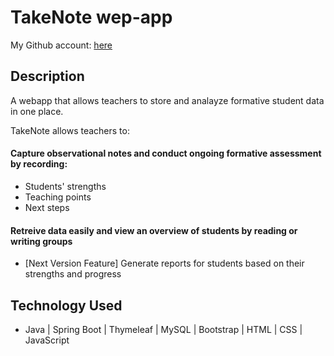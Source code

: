 # TakeNote wep-app

My Github account: [here](https://github.com/Mostafa-Wahied)


## Description

A webapp that allows teachers to store and analayze formative student data in one place.

TakeNote allows teachers to:

#### Capture observational notes and conduct ongoing formative assessment by recording:
- Students' strengths
- Teaching points
- Next steps

#### Retreive data easily and view an overview of students by reading or writing groups
* [Next Version Feature] Generate reports for students based on their strengths and progress




## Technology Used

* Java | Spring Boot | Thymeleaf | MySQL | Bootstrap | HTML | CSS | JavaScript

